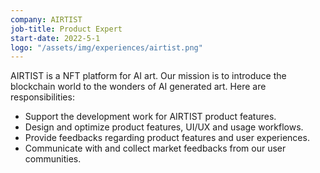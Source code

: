 ```yaml
---
company: AIRTIST
job-title: Product Expert
start-date: 2022-5-1
logo: "/assets/img/experiences/airtist.png"
---
```


AIRTIST is a NFT platform for AI art. Our mission is to introduce the blockchain world to the wonders of AI generated art. Here are responsibilities:

* Support the development work for AIRTIST product features.
* Design and optimize product features, UI/UX and usage workflows.
* Provide feedbacks regarding product features and user experiences.
* Communicate with and collect market feedbacks from our user communities.
